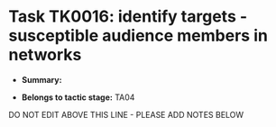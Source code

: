 # Task TK0016: identify targets - susceptible audience members in networks

* **Summary:** 

* **Belongs to tactic stage:** TA04

DO NOT EDIT ABOVE THIS LINE - PLEASE ADD NOTES BELOW